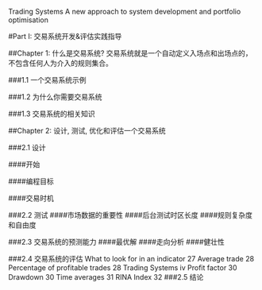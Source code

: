 Trading Systems
A new approach to system development and
portfolio optimisation


#Part I: 交易系统开发&评估实践指导

##Chapter 1: 什么是交易系统? 
交易系统就是一个自动定义入场点和出场点的，不包含任何人为介入的规则集合。

###1.1 一个交易系统示例


###1.2 为什么你需要交易系统


###1.3 交易系统的相关知识



##Chapter 2: 设计, 测试, 优化和评估一个交易系统 

###2.1 设计

####开始

####编程目标

####交易时机


###2.2 测试
####市场数据的重要性
####后台测试时区长度
####规则复杂度和自由度


###2.3 交易系统的预测能力
####最优解
####走向分析
####健壮性


###2.4 交易系统的评估
What to look for in an indicator 27
Average trade 28
Percentage of profitable trades 28
Trading Systems
iv
Profit factor 30
Drawdown 30
Time averages 31
RINA Index 32
###2.5 结论
